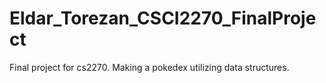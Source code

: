 # Eldar_Torezan_CSCI2270_FinalProject
Final project for cs2270. Making a pokedex utilizing data structures.
